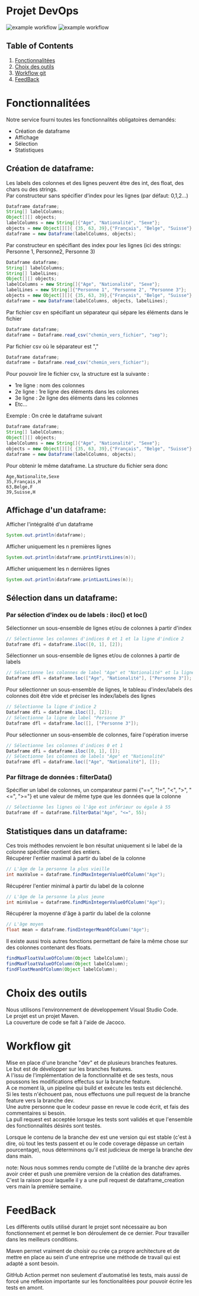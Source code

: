 # Projet DevOps
![example workflow](https://github.com/perringe/project_devops/actions/workflows/action_onmain.yml/badge.svg)
![example workflow](https://github.com/perringe/project_devops/actions/workflows/action_onbranch.yml/badge.svg)

## Table of Contents
1. [Fonctionnalitées](#fonctionnalitées)
2. [Choix des outils](#choix-des-outils)
3. [Workflow git](#workflow-git)
4. [FeedBack](#feedback)

# Fonctionnalitées
Notre service fourni toutes les fonctionnalités obligatoires demandés:
- Création de dataframe
- Affichage
- Sélection
- Statistiques

## Création de dataframe:  
Les labels des colonnes et des lignes peuvent être des int, des float, des chars ou des strings.  
Par constructeur sans spécifier d'index pour les lignes (par défaut: 0,1,2...)  
```java
Dataframe dataframe;
String[] labelColumns;
Object[][] objects;
labelColumns = new String[]{"Age", "Nationalité", "Sexe"};
objects = new Object[][]{ {35, 63, 39},{"Français", "Belge", "Suisse"},{'H', 'F', 'H'} };
dataframe = new Dataframe(labelColumns, objects);
```
Par constructeur en spécifiant des index pour les lignes (ici des strings: Personne 1, Personne2, Personne 3)
```java
Dataframe dataframe;
String[] labelColumns;
String[] labelLines;
Object[][] objects;
labelColumns = new String[]{"Age", "Nationalité", "Sexe"};
labelLines = new String[]{"Personne 1", "Personne 2", "Personne 3"};
objects = new Object[][]{ {35, 63, 39},{"Français", "Belge", "Suisse"},{'H', 'F', 'H'} };
dataframe = new Dataframe(labelColumns, objects, labelLines);
```
Par fichier csv en spécifiant un séparateur qui sépare les éléments dans le fichier
```java
Dataframe dataframe;
dataframe = Dataframe.read_csv("chemin_vers_fichier", "sep");
```
Par fichier csv où le séparateur est ","
```java
Dataframe dataframe;
dataframe = Dataframe.read_csv("chemin_vers_fichier");
```
Pour pouvoir lire le fichier csv, la structure est la suivante :
  - 1re ligne : nom des colonnes
  - 2e ligne : 1re ligne des éléments dans les colonnes
  - 3e ligne : 2e ligne des éléments dans les colonnes
  - Etc...


Exemple : On crée le dataframe suivant
```java
Dataframe dataframe;
String[] labelColumns;
Object[][] objects;
labelColumns = new String[]{"Age", "Nationalité", "Sexe"};
objects = new Object[][]{ {35, 63, 39},{"Français", "Belge", "Suisse"},{'H', 'F', 'H'} };
dataframe = new Dataframe(labelColumns, objects);
```
Pour obtenir le même dataframe. La structure du fichier sera donc
```csv
Age,Nationalite,Sexe
35,Français,H
63,Belge,F
39,Suisse,H
```
## Affichage d'un dataframe:  
Afficher l'intégralité d'un dataframe
```java
System.out.println(dataframe);
```
Afficher uniquement les n premières lignes
```java
System.out.println(dataframe.printFirstLines(n));
```

Afficher uniquement les n dernières lignes
```java
System.out.println(dataframe.printLastLines(n));
```
## Sélection dans un dataframe:
### Par sélection d'index ou de labels : iloc() et loc()
Sélectionner un sous-ensemble de lignes et/ou de colonnes à partir d'index
```java
// Sélectionne les colonnes d'indices 0 et 1 et la ligne d'indice 2
Dataframe dfi = dataframe.iloc([0, 1], [2]);
```
Sélectionner un sous-ensemble de lignes et/ou de colonnes à partir de labels
```java
// Sélectionne les colonnes de label "Age" et "Nationalité" et la ligne de label "Personne 3"
Dataframe dfl = dataframe.loc(["Age", "Nationalité"], ["Personne 3"]);
```

Pour sélectionner un sous-ensemble de lignes, le tableau d'index/labels des colonnes doit être vide et préciser les index/labels des lignes
```java
// Sélectionne la ligne d'indice 2
Dataframe dfi = dataframe.iloc([], [2]);
// Sélectionne la ligne de label "Personne 3"
Dataframe dfl = dataframe.loc([], ["Personne 3"]);
```
Pour sélectionner un sous-ensemble de colonnes, faire l'opération inverse
```java
// Sélectionne les colonnes d'indices 0 et 1
Dataframe dfi = dataframe.iloc([0, 1], []);
// Sélectionne les colonnes de labels "Age" et "Nationalité"
Dataframe dfl = dataframe.loc(["Age", "Nationalité"], []);
```
### Par filtrage de données : filterData()
Spécifier un label de colonnes, un comparateur parmi {"==", "!=", "<", ">", "<=", ">="} et une valeur de même type que les données que la colonne
```java
// Sélectionne les lignes où l'âge est inférieur ou égale à 55
Dataframe df = dataframe.filterData("Age", "<=", 55);
```

## Statistiques dans un dataframe: 
Ces trois méthodes renvoient le bon résultat uniquement si le label de la colonne spécifiée contient des entiers.  
Récupérer l'entier maximal à partir du label de la colonne  
```java
// L'âge de la personne la plus vieille
int maxValue = dataframe.findMaxIntegerValueOfColumn("Age");
```
Récupérer l'entier minimal à partir du label de la colonne  
```java
// L'âge de la personne la plus jeune
int minValue = dataframe.findMinIntegerValueOfColumn("Age");
```
Récupérer la moyenne d'âge à partir du label de la colonne  
```java
// L'âge moyen
float mean = dataframe.findIntegerMeanOfColumn("Age");
```

Il existe aussi trois autres fonctions permettant de faire la même chose sur des colonnes contenant des floats.
```java
findMaxFloatValueOfColumn(Object labelColumn);
findMaxFloatValueOfColumn(Object labelColumn);
findFloatMeanOfColumn(Object labelColumn);
```

# Choix des outils
Nous utilisons l'environnement de développement Visual Studio Code.  
Le projet est un projet Maven.  
La couverture de code se fait à l'aide de Jacoco.  

# Workflow git
Mise en place d'une branche "dev" et de plusieurs branches features.  
Le but est de développer sur les branches features.   
A l'issu de l'implémentation de la fonctionnalité et de ses tests, nous poussons les modifications effectus sur la branche feature.  
A ce moment là, un pipeline qui build et exécute les tests est déclenché.  
Si les tests n'échouent pas, nous effectuons une pull request de la branche feature vers la branche dev.  
Une autre personne que le codeur passe en revue le code écrit, et fais des commentaires si besoin.  
La pull request est acceptée lorsque les tests sont validés et que l'ensemble des fonctionnalités désirés sont testés.  

Lorsque le contenu de la branche dev est une version qui est stable (c'est à dire, où tout les tests passent et ou le code coverage dépasse un certain pourcentage), nous déterminons qu'il est judicieux de merge la branche dev dans main.

note: Nous nous sommes rendu compte de l'utilité de la branche dev après avoir créer et push une première version de la création des dataframes.
C'est la raison pour laquelle il y a une pull request de dataframe_creation vers main la première semaine.  

# FeedBack
Les différents outils utilisé durant le projet sont nécessaire au bon fonctionnement et permet le bon déroulement de ce dernier. Pour travailler dans les meilleurs conditions.

Maven permet vraiment de choisir ou crée ça propre architecture et de mettre en place au sein d'une entreprise une méthode de travail qui est adapté a sont besoin. 

GitHub Action permet non seulement d'automatisé les tests, mais aussi de forcé une reflexion importante sur les fonctionalitées pour pouvoir écrire les tests en amont.
